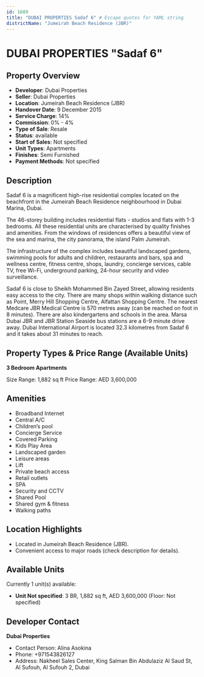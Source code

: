 ```yaml
---
id: 1609
title: "DUBAI PROPERTIES Sadaf 6" # Escape quotes for YAML string
districtName: "Jumeirah Beach Residence (JBR)"
---
```


# DUBAI PROPERTIES "Sadaf 6"

## Property Overview
- **Developer**: Dubai Properties
- **Seller**: Dubai Properties
- **Location**: Jumeirah Beach Residence (JBR)
- **Handover Date**: 9 December 2015
- **Service Charge**: 14%
- **Commission**: 0% - 4%
- **Type of Sale**: Resale
- **Status**: available
- **Start of Sales**: Not specified
- **Unit Types**: Apartments
- **Finishes**: Semi Furnished
- **Payment Methods**: Not specified

## Description
Sadaf 6 is a magnificent high-rise residential complex located on the beachfront in the Jumeirah Beach Residence neighbourhood in Dubai Marina, Dubai.

The 46-storey building includes residential flats - studios and flats with 1-3 bedrooms. All these residential units are characterised by quality finishes and amenities. From the windows of residences offers a beautiful view of the sea and marina, the city panorama, the island Palm Jumeirah. 

The infrastructure of the complex includes beautiful landscaped gardens, swimming pools for adults and children, restaurants and bars, spa and wellness centre, fitness centre, shops, laundry, concierge services, cable TV, free Wi-Fi, underground parking, 24-hour security and video surveillance.

Sadaf 6 is close to Sheikh Mohammed Bin Zayed Street, allowing residents easy access to the city. There are many shops within walking distance such as Point, Merry Hill Shopping Centre, Alfattan Shopping Centre. The nearest Medcare JBR Medical Centre is 570 metres away (can be reached on foot in 8 minutes). There are also kindergartens and schools in the area. Marsa Dubai JBR and JBR Station Seaside bus stations are a 6-9 minute drive away. Dubai International Airport is located 32.3 kilometres from Sadaf 6 and it takes about 31 minutes to reach.

## Property Types & Price Range (Available Units)
**3 Bedroom Apartments**

Size Range: 1,882 sq ft
Price Range: AED 3,600,000

## Amenities
- Broadband Internet
- Central A/C
- Children’s pool
- Concierge Service
- Covered Parking
- Kids Play Area
- Landscaped garden
- Leisure areas
- Lift
- Private beach access
- Retail outlets
- SPA
- Security and CCTV
- Shared Pool
- Shared gym & fitness
- Walking paths

## Location Highlights
- Located in Jumeirah Beach Residence (JBR).
- Convenient access to major roads (check description for details).

## Available Units
Currently 1 unit(s) available:
- **Unit Not specified**: 3 BR, 1,882 sq ft, AED 3,600,000 (Floor: Not specified)

## Developer Contact
**Dubai Properties**
- Contact Person: Alina Asokina
- Phone: +971543826127
- Address: Nakheel Sales Center, King Salman Bin Abdulaziz Al Saud St, Al Sufouh, Al Sufouh 2,  Dubai
